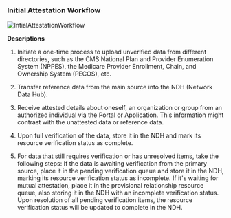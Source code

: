 ### Initial Attestation Workflow

![IntialAttestationWorkflow](NDH_Initial_Attestation_WF.png)  

**Descriptions**
1. Initiate a one-time process to upload unverified data from different directories, such as the CMS National Plan and Provider Enumeration System (NPPES), the Medicare Provider Enrollment, Chain, and Ownership System (PECOS), etc.

2. Transfer reference data from the main source into the NDH (Network Data Hub).

3. Receive attested details about oneself, an organization or group from an authorized individual via the Portal or Application. This information might contrast with the unattested data or reference data.

4. Upon full verification of the data, store it in the NDH and mark its resource verification status as complete.

5. For data that still requires verification or has unresolved items, take the following steps: If the data is awaiting verification from the primary source, place it in the pending verification queue and store it in the NDH, marking its resource verification status as incomplete. If it's waiting for mutual attestation, place it in the provisional relationship resource queue, also storing it in the NDH with an incomplete verification status. Upon resolution of all pending verification items, the resource verification status will be updated to complete in the NDH.
